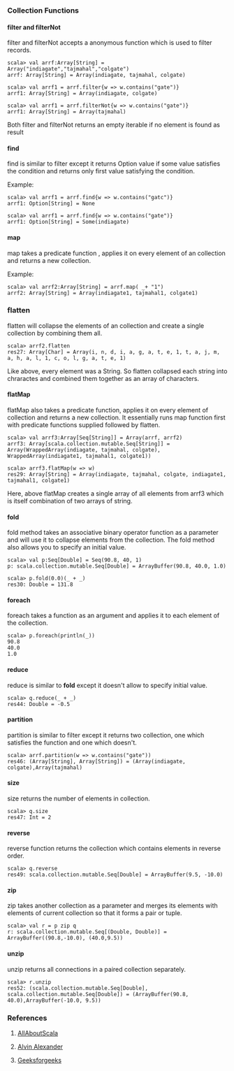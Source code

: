 ### Collection Functions

#### filter and filterNot 

filter and filterNot accepts a anonymous function which is used to filter records.

    scala> val arrf:Array[String] = Array("indiagate","tajmahal","colgate")
    arrf: Array[String] = Array(indiagate, tajmahal, colgate)
    
    scala> val arrf1 = arrf.filter{w => w.contains("gate")}
    arrf1: Array[String] = Array(indiagate, colgate)
    
    scala> val arrf1 = arrf.filterNot{w => w.contains("gate")}
    arrf1: Array[String] = Array(tajmahal)
 
Both filter and filterNot returns an empty iterable if no element is found as result

   
#### find

find is similar to filter except it returns Option value if some value satisfies the condition and 
returns only first value satisfying the condition.

Example:

    scala> val arrf1 = arrf.find{w => w.contains("gatc")}
    arrf1: Option[String] = None
    
    scala> val arrf1 = arrf.find{w => w.contains("gate")}
    arrf1: Option[String] = Some(indiagate)
    
#### map

map takes a predicate function , applies it on every element of an collection and returns a new collection.

Example:

    scala> val arrf2:Array[String] = arrf.map( _+ "1")
    arrf2: Array[String] = Array(indiagate1, tajmahal1, colgate1)
    
### flatten

flatten will collapse the elements of an collection and create a single collection by combining them all.

    scala> arrf2.flatten
    res27: Array[Char] = Array(i, n, d, i, a, g, a, t, e, 1, t, a, j, m, a, h, a, l, 1, c, o, l, g, a, t, e, 1)

Like above, every element was a String. So flatten collapsed each string into chraractes and combined them together as 
an array of characters.

#### flatMap

flatMap also takes a predicate function, applies it on every element of collection and returns a new collection.
It essentially runs map function first with predicate functions supplied followed by flatten.

    scala> val arrf3:Array[Seq[String]] = Array(arrf, arrf2)
    arrf3: Array[scala.collection.mutable.Seq[String]] = Array(WrappedArray(indiagate, tajmahal, colgate), WrappedArray(indiagate1, tajmahal1, colgate1))
    
    scala> arrf3.flatMap(w => w)
    res29: Array[String] = Array(indiagate, tajmahal, colgate, indiagate1, tajmahal1, colgate1)
    
Here, above flatMap creates a single array of all elements from arrf3 which is itself combination of 
two arrays of string.

#### fold

fold method takes an associative binary operator function as a parameter and will use it to collapse elements
from the collection. The fold method also allows you to specify an initial value.

    scala> val p:Seq[Double] = Seq(90.8, 40, 1)
    p: scala.collection.mutable.Seq[Double] = ArrayBuffer(90.8, 40.0, 1.0)
    
    scala> p.fold(0.0)(_ + _)
    res30: Double = 131.8
    
#### foreach

foreach takes a function as an argument and applies it to each element of the collection.

    scala> p.foreach(println(_))
    90.8
    40.0
    1.0 
 
#### reduce

reduce is similar to __fold__ except it doesn't allow to specify initial value.

    scala> q.reduce(_ + _)
    res44: Double = -0.5
    
#### partition

partition is similar to filter except it returns two collection, one which satisfies the function
and one which doesn't.

    scala> arrf.partition(w => w.contains("gate"))
    res46: (Array[String], Array[String]) = (Array(indiagate, colgate),Array(tajmahal)
    
#### size

size returns the number of elements in collection.

    scala> q.size
    res47: Int = 2
    
#### reverse

reverse function returns the collection which contains elements in reverse order.

    scala> q.reverse
    res49: scala.collection.mutable.Seq[Double] = ArrayBuffer(9.5, -10.0)
    
#### zip

zip takes another collection as a parameter and merges its elements with elements of current collection so that
it forms a pair or tuple.

    scala> val r = p zip q
    r: scala.collection.mutable.Seq[(Double, Double)] = ArrayBuffer((90.8,-10.0), (40.0,9.5))
    
#### unzip

unzip returns all connections in a paired collection separately.

    scala> r.unzip
    res52: (scala.collection.mutable.Seq[Double], scala.collection.mutable.Seq[Double]) = (ArrayBuffer(90.8, 40.0),ArrayBuffer(-10.0, 9.5))
    

### References
1. [AllAboutScala](http://allaboutscala.com/)

2. [Alvin Alexander](https://alvinalexander.com/)

3. [Geeksforgeeks](https://geeksforgeeks.org)
